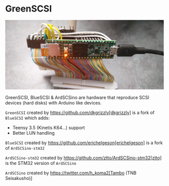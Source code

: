 # GreenSCSI
![DeadBug assembly of a Teensy 3.5 directly on a 50 pin SCSI header!](/GreenSCSI-DeadBug.jpg "GreenSCSI Teensy 3.5 Dead Bug")


GreenSCSI, BlueSCSI & ArdSCSino are hardware that reproduce SCSI devices (hard disks) with Arduino like devices.

`GreenSCSI` created by https://github.com/dkgrizzly[dkgrizzly] is a fork of `BlueSCSI` which adds:

* Teensy 3.5 (Kinetis K64...) support
* Better LUN handling

`BlueSCSI` created by https://github.com/erichelgeson[erichelgeson] is a fork of `ArdSCSino-stm32`

`ArdSCSino-stm32` created by https://github.com/ztto/ArdSCSino-stm32[ztto] is the STM32 version of `ArdSCSino`

`ArdSCSino` created by https://twitter.com/h_koma2[Tambo (TNB Seisakusho)]
